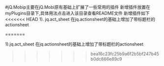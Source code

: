 ﻿#jQ.Mobip主要在jQ.Mobi原有基础上扩展了一些常用的插件
新增插件放置在myPlugins目录下,具体用法点击进入该目录查看README文件
新增插件如下
<<<<<<< HEAD
1). jq.act_sheet 在jq.actionsheet的基础上增加了带标题栏的actionsheet

=======

1).jq.act_sheet 在jq.actionsheet的基础上增加了带标题栏的actionsheet

>>>>>>> bea16c23fc25b9a6f2b5bf247b45b0dc866e89c9
